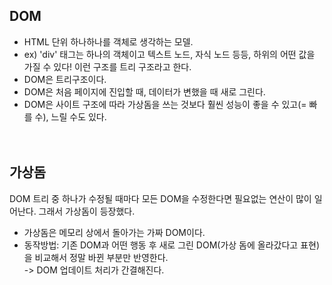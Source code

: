 ## DOM
- HTML 단위 하나하나를 객체로 생각하는 모델.
- ex) 'div' 태그는 하나의 객체이고 텍스트 노드, 자식 노드 등등, 하위의 어떤 값을 가질 수 있다! 이런 구조를 트리 구조라고 한다.
- DOM은 트리구조이다.
- DOM은 처음 페이지에 진입할 때, 데이터가 변했을 때 새로 그린다.
- DOM은 사이트 구조에 따라 가상돔을 쓰는 것보다 훨씬 성능이 좋을 수 있고(= 빠를 수), 느릴 수도 있다.
<br/><br/><br/>
  
## 가상돔
  DOM 트리 중 하나가 수정될 때마다 모든 DOM을 수정한다면 필요없는 연산이 많이 일어난다.
  그래서 가상돔이 등장했다.
  - 가상돔은 메모리 상에서 돌아가는 가짜 DOM이다.
  - 동작방법: 기존 DOM과 어떤 행동 후 새로 그린 DOM(가상 돔에 올라갔다고 표현)을 비교해서 정말 바뀐 부분만 반영한다. <br/>
  -> DOM 업데이트 처리가 간결해진다.
